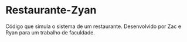 # Restaurante-Zyan
Código que simula o sistema de um restaurante. Desenvolvido por Zac e Ryan para um trabalho de faculdade.

